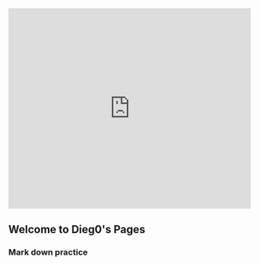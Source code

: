 <iframe src="https://scratch.mit.edu/projects/717582356/embed" allowtransparency="true" width="485" height="402" frameborder="0" scrolling="no" allowfullscreen></iframe>


## Welcome to Dieg0's Pages

### Mark down practice



